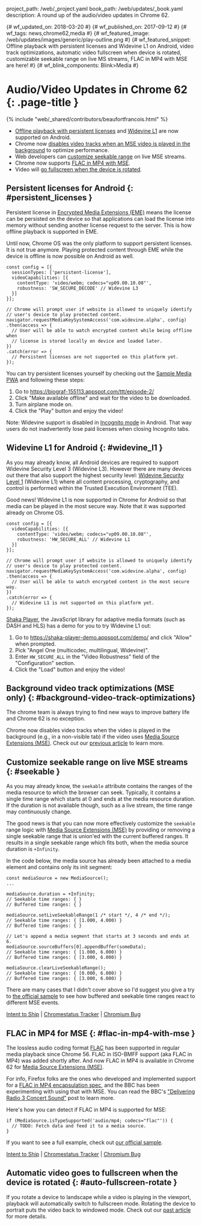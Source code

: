project_path: /web/_project.yaml book_path: /web/updates/_book.yaml description: A round up of the audio/video updates in Chrome 62.

{# wf_updated_on: 2018-03-20 #} {# wf_published_on: 2017-09-12 #} {# wf_tags: news,chrome62,media #} {# wf_featured_image: /web/updates/images/generic/play-outline.png #} {# wf_featured_snippet: Offline playback with persistent licenses and Widevine L1 on Android, video track optimizations, automatic video fullscreen when device is rotated, customizable seekable range on live MS streams, FLAC in MP4 with MSE are here! #} {# wf_blink_components: Blink>Media #}

# Audio/Video Updates in Chrome 62 {: .page-title }

{% include "web/_shared/contributors/beaufortfrancois.html" %}

- [Offline playback with persistent licenses](#persistent_licenses) and [Widevine L1](#widevine_l1) are now supported on Android.
- Chrome now [disables video tracks when an MSE video is played in the background](#background-video-track-optimizations) to optimize performance.
- Web developers can [customize seekable range](#seekable) on live MSE streams.
- Chrome now supports [FLAC in MP4 with MSE](#flac-in-mp4-with-mse).
- Video will [go fullscreen when the device is rotated](#auto-fullscreen-rotate).

## Persistent licenses for Android {: #persistent_licenses }

Persistent license in [Encrypted Media Extensions (EME)](https://w3c.github.io/encrypted-media/) means the license can be persisted on the device so that applications can load the license into memory without sending another license request to the server. This is how offline playback is supported in EME.

Until now, Chrome OS was the only platform to support persistent licenses. It is not true anymore. Playing protected content through EME while the device is offline is now possible on Android as well.

    const config = [{
      sessionTypes: ['persistent-license'],
      videoCapabilities: [{
        contentType: 'video/webm; codecs="vp09.00.10.08"',
        robustness: 'SW_SECURE_DECODE' // Widevine L3
      }]
    }];
    
    // Chrome will prompt user if website is allowed to uniquely identify
    // user's device to play protected content.
    navigator.requestMediaKeySystemAccess('com.widevine.alpha', config)
    .then(access => {
      // User will be able to watch encrypted content while being offline when
      // license is stored locally on device and loaded later.
    })
    .catch(error => {
      // Persistent licenses are not supported on this platform yet.
    });
    

You can try persistent licenses yourself by checking out the [Sample Media PWA](https://github.com/GoogleChrome/sample-media-pwa) and following these steps:

1. Go to <https://biograf-155113.appspot.com/ttt/episode-2/>
2. Click "Make available offline" and wait for the video to be downloaded.
3. Turn airplane mode on.
4. Click the "Play" button and enjoy the video!

Note: Widevine support is disabled in [Incognito mode](https://support.google.com/chrome/answer/7440301?co=GENIE.Platform%3DAndroid) in Android. That way users do not inadvertently lose paid licenses when closing Incognito tabs.

## Widevine L1 for Android {: #widevine_l1 }

As you may already know, all Android devices are required to support Widevine Security Level 3 (Widevine L3). However there are many devices out there that also support the highest security level: [Widevine Security Level 1](https://storage.googleapis.com/wvdocs/Widevine_DRM_Architecture_Overview.pdf) (Widevine L1) where all content processing, cryptography, and control is performed within the Trusted Execution Environment (TEE).

Good news! Widevine L1 is now supported in Chrome for Android so that media can be played in the most secure way. Note that it was supported already on Chrome OS.

    const config = [{
      videoCapabilities: [{
        contentType: 'video/webm; codecs="vp09.00.10.08"',
        robustness: 'HW_SECURE_ALL' // Widevine L1
      }]
    }];
    
    // Chrome will prompt user if website is allowed to uniquely identify
    // user's device to play protected content.
    navigator.requestMediaKeySystemAccess('com.widevine.alpha', config)
    .then(access => {
      // User will be able to watch encrypted content in the most secure way.
    })
    .catch(error => {
      // Widevine L1 is not supported on this platform yet.
    });
    

[Shaka Player](https://github.com/google/shaka-player), the JavaScript library for adaptive media formats (such as DASH and HLS) has a demo for you to try Widevine L1 out:

1. Go to <https://shaka-player-demo.appspot.com/demo/> and click "Allow" when prompted.
2. Pick "Angel One (multicodec, multilingual, Widevine)".
3. Enter `HW_SECURE_ALL` in the "Video Robustness" field of the "Configuration" section.
4. Click the "Load" button and enjoy the video!

## Background video track optimizations (MSE only) {: #background-video-track-optimizations}

The chrome team is always trying to find new ways to improve battery life and Chrome 62 is no exception.

Chrome now disables video tracks when the video is played in the background (e.g., in a non-visible tab) if the video uses [Media Source Extensions (MSE)](/web/fundamentals/media/mse/basics). Check out our [previous article](/web/updates/2017/07/chrome-61-media-updates#background-video-track-optimizations) to learn more.

## Customize seekable range on live MSE streams {: #seekable }

As you may already know, the `seekable` attribute contains the ranges of the media resource to which the browser can seek. Typically, it contains a single time range which starts at 0 and ends at the media resource duration. If the duration is not available though, such as a live stream, the time range may continuously change.

The good news is that you can now more effectively customize the
<code>seekable</code> range logic with [Media Source Extensions (MSE)](/web/fundamentals/media/mse/basics) by providing or removing a single seekable range that is union'ed with the current buffered ranges. It results in a single seekable range which fits both, when the media source duration is `+Infinity`.

In the code below, the media source has already been attached to a media element and contains only its init segment:

    const mediaSource = new MediaSource();
    ...
    
    mediaSource.duration = +Infinity;
    // Seekable time ranges: { }
    // Buffered time ranges: { }
    
    mediaSource.setLiveSeekableRange(1 /* start */, 4 /* end */);
    // Seekable time ranges: { [1.000, 4.000) }
    // Buffered time ranges: { }
    
    // Let's append a media segment that starts at 3 seconds and ends at 6.
    mediaSource.sourceBuffers[0].appendBuffer(someData);
    // Seekable time ranges: { [1.000, 6.000) }
    // Buffered time ranges: { [3.000, 6.000) }
    
    mediaSource.clearLiveSeekableRange();
    // Seekable time ranges: { [0.000, 6.000) }
    // Buffered time ranges: { [3.000, 6.000) }
    

There are many cases that I didn't cover above so I'd suggest you give a try to [the official sample](https://googlechrome.github.io/samples/media/live-seekable-range.html) to see how buffered and seekable time ranges react to different MSE events.

[Intent to Ship](https://groups.google.com/a/chromium.org/d/msg/blink-dev/-LTXhyDzS_E/LfjqN71kAAAJ) &#124; [Chromestatus Tracker](https://www.chromestatus.com/feature/5671401352593408) &#124; [Chromium Bug](https://crbug.com/623698)

## FLAC in MP4 for MSE {: #flac-in-mp4-with-mse }

The lossless audio coding format [FLAC](https://xiph.org/flac/) has been supported in regular media playback since Chrome 56. FLAC in ISO-BMFF support (aka FLAC in MP4) was added shortly after. And now FLAC in MP4 is available in Chrome 62 for [Media Source Extensions (MSE)](/web/fundamentals/media/mse/basics).

For info, Firefox folks are the ones who developed and implemented support for a [FLAC in MP4 encapsulation spec](https://github.com/xiph/flac/blob/master/doc/isoflac.txt), and the BBC has been experimenting with using that with MSE. You can read the BBC's ["Delivering Radio 3 Concert Sound"](http://www.bbc.co.uk/rd/blog/2017-04-radio-3-high-quality-flac-dash) post to learn more.

Here's how you can detect if FLAC in MP4 is supported for MSE:

    if (MediaSource.isTypeSupported('audio/mp4; codecs="flac"')) {
      // TODO: Fetch data and feed it to a media source.
    }
    

If you want to see a full example, check out [our official sample](https://googlechrome.github.io/samples/media/flac-in-mp4-for-mse.html).

[Intent to Ship](https://groups.google.com/a/chromium.org/d/msg/blink-dev/ntoLfR7rbmE/3R1DQoBSAAAJ) &#124; [Chromestatus Tracker](https://www.chromestatus.com/feature/5713014258925568) &#124; [Chromium Bug](https://bugs.chromium.org/p/chromium/issues/detail?id=666000)

## Automatic video goes to fullscreen when the device is rotated {: #auto-fullscreen-rotate }

If you rotate a device to landscape while a video is playing in the viewport, playback will automatically switch to fullscreen mode. Rotating the device to portrait puts the video back to windowed mode. Check out our [past article](/web/updates/2017/07/chrome-61-media-updates#auto-fullscreen-rotate) for more details.